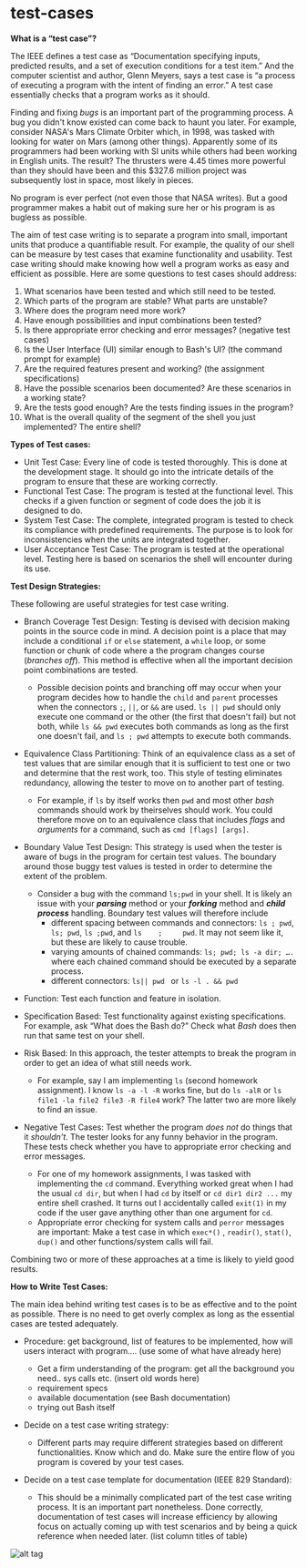test-cases
==========

**What is a “test case”?**

The IEEE defines a test case as “Documentation specifying inputs, predicted results, and a set of execution conditions for a test item.” And the computer scientist and author, Glenn Meyers, says a test case is “a process of executing a program with the intent of finding an error.” A test case essentially checks that a program works as it should.

Finding and fixing _bugs_ is an important part of the programming process. A bug you didn't know existed can come back to haunt you later. For example, consider NASA's Mars Climate Orbiter which, in 1998, was tasked with looking for water on Mars (among other things). Apparently some of its programmers had been working with SI units while others had been working in English units. The result? The thrusters were 4.45 times more powerful than they should have been and this $327.6 million project was subsequently lost in space, most likely in pieces. 

No program is ever perfect (not even those that NASA writes). But a good programmer makes a habit out of making sure her or his program is as bugless as possible.

The aim of test case writing is to separate a program into small, important units that produce a quantifiable result. For example, the quality of our shell can be measure by test cases that examine functionality and usability. Test case writing should make knowing how well a program works as easy and efficient as possible. Here are some questions to test cases should address: 
1. What scenarios have been tested and which still need to be tested.
2. Which parts of the program are stable? What parts are unstable?
3. Where does the program need more work?
4. Have enough possibilities and input combinations been tested?
5. Is there appropriate error checking and error messages? (negative test cases)
6. Is the User Interface (UI) similar enough to Bash's UI? (the command prompt for example)
7. Are the required features present and working? (the assignment specifications)
8. Have the possible scenarios been documented? Are these scenarios in a working state?
9. Are the tests good enough? Are the tests finding issues in the program? 
10. What is the overall quality of the segment of the shell you just implemented? The entire shell?


**Types of Test cases:** 

- Unit Test Case: Every line of code is tested thoroughly. This is done at the development stage. It should go into the intricate details of the program to ensure that these are working correctly.
- Functional Test Case: The program is tested at the functional level. This checks if a given function or segment of code does the job it is designed to do. 
- System Test Case: The complete, integrated program is tested to check its compliance with predefined requirements. The purpose is to look for inconsistencies when the units are integrated together. 
- User Acceptance Test Case: The program is tested at the operational level. Testing here is based on scenarios the shell will encounter during its use. 

**Test Design Strategies:**

These following are useful strategies for test case writing.

- Branch Coverage Test Design: Testing is devised with decision making points in the source code in mind. A decision point is a place that may include a conditional `if` or `else` statement, a `while` loop, or some function or chunk of code where a the program changes course (_branches off_). This method is effective when all the important decision point combinations are tested.

  - Possible decision points and branching off may occur when your program decides how to handle the `child` and `parent` processes when the connectors `;`, `||`, or `&&` are used. `ls || pwd` should only execute one command or the other (the first that doesn't fail) but not both, while `ls && pwd` executes both commands as long as the first one doesn't fail, and `ls ; pwd` attempts to execute both commands. 

- Equivalence Class Partitioning: Think of an equivalence class as a set of test values that are similar enough that it is sufficient to test one or two and determine that the rest work, too. This style of testing eliminates redundancy, allowing the tester to move on to another part of testing.

  - For example, if `ls` by itself works then `pwd` and most other _bash_ commands should work by theirselves should work. You could therefore move on to an equivalence class that includes _flags_ and _arguments_ for a command, such as `cmd [flags] [args]`. 

- Boundary Value Test Design: This strategy is used when the tester is aware of bugs in the program for certain test values. The boundary around those buggy test values is tested in order to determine the extent of the problem.

  - Consider a bug with the command `ls;pwd` in your shell. It is likely an issue with your **_parsing_** method or your **_forking_** method and **_child process_** handling. Boundary test values will therefore include 
    - different spacing between commands and connectors: `ls ; pwd`, `ls; pwd`, `ls ;pwd`, and `ls    ;     pwd`. It may not seem like it, but these are likely to cause trouble. 
    - varying amounts of chained commands: `ls; pwd; ls -a dir; ….` where each chained command should be executed by a separate process. 
    - different connectors: `ls|| pwd ` or `ls -l . && pwd` 

- Function: Test each function and feature in isolation.

- Specification Based: Test functionality against existing specifications. For example, ask “What does the Bash do?” Check what _Bash_ does then run that same test on your shell.

- Risk Based: In this approach, the tester attempts to break the program in order to get an idea of what still needs work.
  
  - For example, say I am implementing `ls` (second homework assignment). I know `ls -a -l -R` works fine, but do `ls -alR` or `ls file1 -la file2 file3 -R file4` work? The latter two are more likely to find an issue. 

- Negative Test Cases: Test whether the program _does not_ do things that it _shouldn't_. The tester looks for any funny behavior in the program. These tests check whether you have to appropriate error checking and error messages.
  
  - For one of my homework assignments, I was tasked with implementing the `cd` command. Everything worked great when I had the usual `cd dir`, but when I had `cd` by itself or `cd dir1 dir2 ...` my entire shell crashed. It turns out I accidentally called `exit(1)` in my code if the user gave anything other than one argument for `cd`. 
  - Appropriate error checking for system calls and `perror` messages are important: Make a test case in which `exec*()` , `readir()`, `stat()`, `dup()` and other functions/system calls will fail.

Combining two or more of these approaches  at a time is likely to yield good results.


**How to Write Test Cases:** 

The main idea behind writing test cases is to be as effective and to the point as possible. There is no need to get overly complex as long as the essential cases are tested adequately.

- Procedure: get background, list of features to be implemented, how will users interact with program.... (use some of what have already here)
  - Get a firm understanding of the program:
get all the background you need.. sys calls etc. (insert old words here)
  - requirement specs
  - available documentation (see Bash documentation)
  - trying out Bash itself

- Decide on a test case writing strategy: 
  - Different parts may require different strategies based on different functionalities. Know which and do. Make sure the entire flow of you program is covered by your test cases.

- Decide on a test case template for documentation (IEEE 829 Standard):
  - This should be a minimally complicated part of the test case writing process. It is an important part nonetheless. Done correctly, documentation of test cases will increase efficiency by allowing focus on actually coming up with test scenarios and by being a quick reference when needed later.
	(list column titles of table)

![alt tag](https://cloud.githubusercontent.com/assets/9201839/5465285/62b87146-8549-11e4-9cfd-293e35ce1dc8.png)
